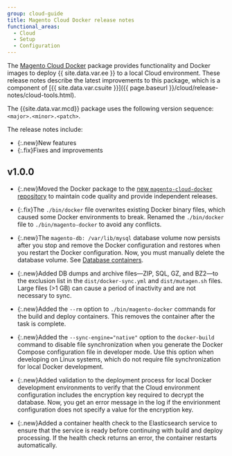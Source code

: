 ```yaml
---
group: cloud-guide
title: Magento Cloud Docker release notes
functional_areas:
  - Cloud
  - Setup
  - Configuration
---
```


The [Magento Cloud Docker](https://github.com/magento/magento-cloud-docker) package provides functionality and Docker images to deploy {{ site.data.var.ee }} to a local Cloud environment. These release notes describe the latest improvements to this package, which is a component of [{{ site.data.var.csuite }}]({{ page.baseurl }}/cloud/release-notes/cloud-tools.html).

The {{site.data.var.mcd}} package uses the following version sequence: `<major>.<minor>.<patch>`.

The release notes include:

-  {:.new}New features
-  {:.fix}Fixes and improvements

## v1.0.0

-  {:.new}Moved the Docker package to the [new `magento-cloud-docker` repository](https://github.com/magento/magento-cloud-docker) to maintain code quality and provide independent releases.<!--MAGECLOUD-3986-->

-  {:.fix}The `./bin/docker` file overwrites existing Docker binary files, which caused some Docker environments to break. Renamed the `./bin/docker` file to `./bin/magento-docker` to avoid any conflicts.<!-- MAGECLOUD-4038 -->

-  {:.new}The `magento-db: /var/lib/mysql` database volume now persists after you stop and remove the Docker configuration and restores when you restart the Docker configuration. Now, you must manually delete the database volume. See [Database containers]({{site.baseurl}}/cloud/docker/docker-database.html).<!--MAGECLOUD-3978-->

-  {:.new}Added DB dumps and archive files—ZIP, SQL, GZ, and BZ2—to the exclusion list in the `dist/docker-sync.yml` and `dist/mutagen.sh` files. Large files (>1 GB) can cause a period of inactivity and are not necessary to sync.<!--MAGECLOUD-3979-->

-  {:.new}Added the `--rm` option to `./bin/magento-docker` commands for the build and deploy containers. This removes the container after the task is complete.<!--MAGECLOUD-4205-->

-  {:.new}Added the `--sync-engine="native"` option to the `docker-build` command to disable file synchronization when you generate the Docker Compose configuration file in developer mode. Use this option when developing on Linux systems, which do not require file synchronization for local Docker development.<!--MAGECLOUD-4351-->

-  {:.new}Added validation to the deployment process for local Docker development environments to verify that the Cloud environment configuration includes the encryption key required to decrypt the database.  Now, you get an error message in the log if the envirionment configuration does not specify a value for the encryption key.<!--MAGECLOUD-4423-->

-  {:.new}Added a container health check to the Elasticsearch service to ensure that the service is ready before continuing with build and deploy processing. If the health check returns an error, the container restarts automatically.<!--MAGECLOUD-4456-->

